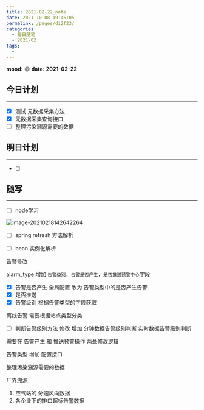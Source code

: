 ```yaml
---
title: 2021-02-22_note
date: 2021-10-08 19:46:05
permalink: /pages/d12f23/
categories:
  - 每日随笔
  - 2021-02
tags:
  - 
---
```

**mood:** :smile:  																		**date: 2021-02-22**  
## 今日计划  
------
- [x]  测试 元数据采集方法
- [x]  元数据采集查询接口
- [ ]  整理污染溯源需要的数据
## 明日计划

------
- [ ]  
## 随写 
------

- [ ] node学习

![image-20210218142642264](D:\project\vscode\vuepress-theme-reco-demo\my-blog\blogs\每日随笔\2021-02-22_note.assets\image-20210218142642264.png)

- [ ] spring refresh 方法解析
- [ ] bean 实例化解析



告警修改

alarm_type 增加 `告警级别`，`告警是否产生`，`是否推送预警中心`字段

- [x] 告警是否产生 全局配置 改为 告警类型中的是否产生告警
- [x] 是否推送
- [x] 告警级别 根据告警类型的字段获取

离线告警 需要根据站点类型分类

- [ ] 判断告警级别方法 修改 增加 分钟数据告警级别判断 实时数据告警级别判断







需要在 告警产生 和 推送预警操作 两处修改逻辑

告警类型 增加 配置接口



整理污染溯源需要的数据

厂界溯源

1. 空气站的 分速风向数据
2. 各企业下的排口超标告警数据